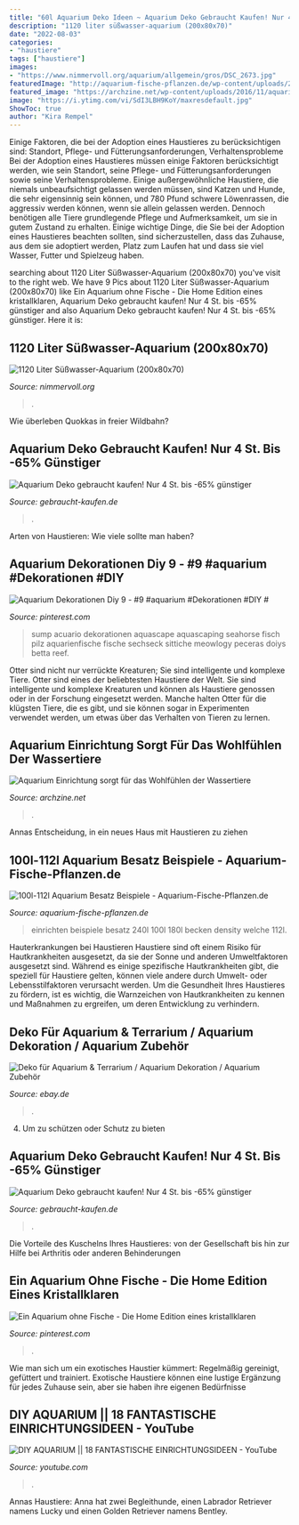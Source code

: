 ```yaml
---
title: "60l Aquarium Deko Ideen ~ Aquarium Deko Gebraucht Kaufen! Nur 4 St. Bis -65% Günstiger"
description: "1120 liter süßwasser-aquarium (200x80x70)"
date: "2022-08-03"
categories:
- "haustiere"
tags: ["haustiere"]
images:
- "https://www.nimmervoll.org/aquarium/allgemein/gros/DSC_2673.jpg"
featuredImage: "http://aquarium-fische-pflanzen.de/wp-content/uploads/2017/10/Aquarium-einrichten-1.jpg"
featured_image: "https://archzine.net/wp-content/uploads/2016/11/aquarium-gestaltung-mit-korallen-meerespflanzen-kleine-fische-aquarium-gestalten-1.jpg"
image: "https://i.ytimg.com/vi/SdI3LBH9KoY/maxresdefault.jpg"
ShowToc: true
author: "Kira Rempel"
---
```



Einige Faktoren, die bei der Adoption eines Haustieres zu berücksichtigen sind: Standort, Pflege- und Fütterungsanforderungen, Verhaltensprobleme
Bei der Adoption eines Haustieres müssen einige Faktoren berücksichtigt werden, wie sein Standort, seine Pflege- und Fütterungsanforderungen sowie seine Verhaltensprobleme. Einige außergewöhnliche Haustiere, die niemals unbeaufsichtigt gelassen werden müssen, sind Katzen und Hunde, die sehr eigensinnig sein können, und 780 Pfund schwere Löwenrassen, die aggressiv werden können, wenn sie allein gelassen werden. Dennoch benötigen alle Tiere grundlegende Pflege und Aufmerksamkeit, um sie in gutem Zustand zu erhalten. Einige wichtige Dinge, die Sie bei der Adoption eines Haustieres beachten sollten, sind sicherzustellen, dass das Zuhause, aus dem sie adoptiert werden, Platz zum Laufen hat und dass sie viel Wasser, Futter und Spielzeug haben.

	

		
searching about 1120 Liter Süßwasser-Aquarium (200x80x70) you've visit to the right web. We have 9 Pics about 1120 Liter Süßwasser-Aquarium (200x80x70) like Ein Aquarium ohne Fische - Die Home Edition eines kristallklaren, Aquarium Deko gebraucht kaufen! Nur 4 St. bis -65% günstiger and also Aquarium Deko gebraucht kaufen! Nur 4 St. bis -65% günstiger. Here it is:
		
    
## 1120 Liter Süßwasser-Aquarium (200x80x70)

<img loading=lazy src="https://www.nimmervoll.org/aquarium/allgemein/gros/DSC_2673.jpg" onerror="this.onerror=null;this.src='https://tse4.mm.bing.net/th?id=OIP.pWd0N3tMeStsiV991Uqh3QHaDN&amp;pid=15.1';" alt="1120 Liter Süßwasser-Aquarium (200x80x70)">

_Source: nimmervoll.org_

>. 

	

Wie überleben Quokkas in freier Wildbahn?

    
## Aquarium Deko Gebraucht Kaufen! Nur 4 St. Bis -65% Günstiger

<img loading=lazy src="https://www.gebraucht-kaufen.de/sh-img/240403557_1805856449621104_7702182011328919024_n_aquarium%2Bdeko.jpg" onerror="this.onerror=null;this.src='https://tse2.mm.bing.net/th?id=OIP.xMV_DDPHXo7g1aoVteJOJAHaHa&amp;pid=15.1';" alt="Aquarium Deko gebraucht kaufen! Nur 4 St. bis -65% günstiger">

_Source: gebraucht-kaufen.de_

>. 

	

Arten von Haustieren: Wie viele sollte man haben?

    
## Aquarium Dekorationen Diy 9 - #9 #aquarium #Dekorationen #DIY #

<img loading=lazy src="https://i.pinimg.com/736x/b5/0b/2a/b50b2a150df36deda21ecb0752bbe837.jpg" onerror="this.onerror=null;this.src='https://tse2.mm.bing.net/th?id=OIP.xt0FG6g5t9wvoRAMz49ypwAAAA&amp;pid=15.1';" alt="Aquarium Dekorationen Diy 9 - #9 #aquarium #Dekorationen #DIY #">

_Source: pinterest.com_

>sump acuario dekorationen aquascape aquascaping seahorse fisch pilz aquarienfische fische sechseck sittiche meowlogy peceras doiys betta reef. 

	

Otter sind nicht nur verrückte Kreaturen; Sie sind intelligente und komplexe Tiere.
Otter sind eines der beliebtesten Haustiere der Welt. Sie sind intelligente und komplexe Kreaturen und können als Haustiere genossen oder in der Forschung eingesetzt werden. Manche halten Otter für die klügsten Tiere, die es gibt, und sie können sogar in Experimenten verwendet werden, um etwas über das Verhalten von Tieren zu lernen.

    
## Aquarium Einrichtung Sorgt Für Das Wohlfühlen Der Wassertiere

<img loading=lazy src="https://archzine.net/wp-content/uploads/2016/11/aquarium-gestaltung-mit-korallen-meerespflanzen-kleine-fische-aquarium-gestalten-1.jpg" onerror="this.onerror=null;this.src='https://tse4.mm.bing.net/th?id=OIP.09hdLCenNWNVUEkBRNdrowHaFj&amp;pid=15.1';" alt="Aquarium Einrichtung sorgt für das Wohlfühlen der Wassertiere">

_Source: archzine.net_

>. 

	

Annas Entscheidung, in ein neues Haus mit Haustieren zu ziehen

    
## 100l-112l Aquarium Besatz Beispiele - Aquarium-Fische-Pflanzen.de

<img loading=lazy src="http://aquarium-fische-pflanzen.de/wp-content/uploads/2017/10/Aquarium-einrichten-1.jpg" onerror="this.onerror=null;this.src='https://tse3.mm.bing.net/th?id=OIP.Kc6EXKhOrgZoBuJyzY8IogHaE8&amp;pid=15.1';" alt="100l-112l Aquarium Besatz Beispiele - Aquarium-Fische-Pflanzen.de">

_Source: aquarium-fische-pflanzen.de_

>einrichten beispiele besatz 240l 100l 180l becken density welche 112l. 

	

Hauterkrankungen bei Haustieren
Haustiere sind oft einem Risiko für Hautkrankheiten ausgesetzt, da sie der Sonne und anderen Umweltfaktoren ausgesetzt sind. Während es einige spezifische Hautkrankheiten gibt, die speziell für Haustiere gelten, können viele andere durch Umwelt- oder Lebensstilfaktoren verursacht werden. Um die Gesundheit Ihres Haustieres zu fördern, ist es wichtig, die Warnzeichen von Hautkrankheiten zu kennen und Maßnahmen zu ergreifen, um deren Entwicklung zu verhindern.

    
## Deko Für Aquarium &amp; Terrarium / Aquarium Dekoration / Aquarium Zubehör

<img loading=lazy src="https://i.ebayimg.com/images/g/-cQAAOSwh8NbRieZ/s-l300.jpg" onerror="this.onerror=null;this.src='https://tse3.mm.bing.net/th?id=OIP.RjuPiAThdryk6oAuhUhGegAAAA&amp;pid=15.1';" alt="Deko für Aquarium &amp; Terrarium / Aquarium Dekoration / Aquarium Zubehör">

_Source: ebay.de_

>. 

	

4. Um zu schützen oder Schutz zu bieten

    
## Aquarium Deko Gebraucht Kaufen! Nur 4 St. Bis -65% Günstiger

<img loading=lazy src="https://www.gebraucht-kaufen.de/sh-img/206961302_10224373642582934_4108357553134811683_n_aquarium%2Bdeko.jpg" onerror="this.onerror=null;this.src='https://tse1.mm.bing.net/th?id=OIP.Rj9DHzVN-M5uhD_adZ13ngHaHa&amp;pid=15.1';" alt="Aquarium Deko gebraucht kaufen! Nur 4 St. bis -65% günstiger">

_Source: gebraucht-kaufen.de_

>. 

	

Die Vorteile des Kuschelns Ihres Haustieres: von der Gesellschaft bis hin zur Hilfe bei Arthritis oder anderen Behinderungen

    
## Ein Aquarium Ohne Fische - Die Home Edition Eines Kristallklaren

<img loading=lazy src="https://i.pinimg.com/736x/c7/fb/3c/c7fb3ce5057a19b90c7927acf4175f46--diy-decoration-aquarium.jpg" onerror="this.onerror=null;this.src='https://tse1.mm.bing.net/th?id=OIP.PLb0QjzwzfzyA9yHp2UEAQHaLH&amp;pid=15.1';" alt="Ein Aquarium ohne Fische - Die Home Edition eines kristallklaren">

_Source: pinterest.com_

>. 

	

Wie man sich um ein exotisches Haustier kümmert: Regelmäßig gereinigt, gefüttert und trainiert.
Exotische Haustiere können eine lustige Ergänzung für jedes Zuhause sein, aber sie haben ihre eigenen Bedürfnisse

    
## DIY AQUARIUM || 18 FANTASTISCHE EINRICHTUNGSIDEEN - YouTube

<img loading=lazy src="https://i.ytimg.com/vi/SdI3LBH9KoY/maxresdefault.jpg" onerror="this.onerror=null;this.src='https://tse2.mm.bing.net/th?id=OIP.1qUhuZyTOZCvm_3tgSeN4wHaEK&amp;pid=15.1';" alt="DIY AQUARIUM || 18 FANTASTISCHE EINRICHTUNGSIDEEN - YouTube">

_Source: youtube.com_

>. 

	

Annas Haustiere: Anna hat zwei Begleithunde, einen Labrador Retriever namens Lucky und einen Golden Retriever namens Bentley.

